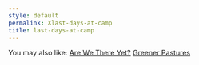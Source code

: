 ```yaml
---
style: default
permalink: Xlast-days-at-camp
title: last-days-at-camp
---
```

You may also like:
[Are We There Yet?](http://scp-wiki.net/are-we-there-yet)
[Greener Pastures](http://scp-wiki.net/greener-pastures)